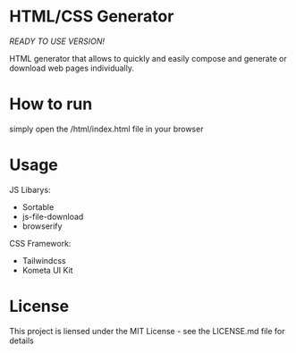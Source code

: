 # HTML/CSS Generator
*READY TO USE VERSION!*

 HTML generator that allows to quickly and easily compose and generate or download web pages individually.

# How to run
simply open the /html/index.html file in your browser

# Usage
 JS Libarys:
  - Sortable
  - js-file-download
  - browserify

 CSS Framework:
  - Tailwindcss
  - Kometa UI Kit

# License
This project is liensed under the MIT License - see the LICENSE.md file for details
